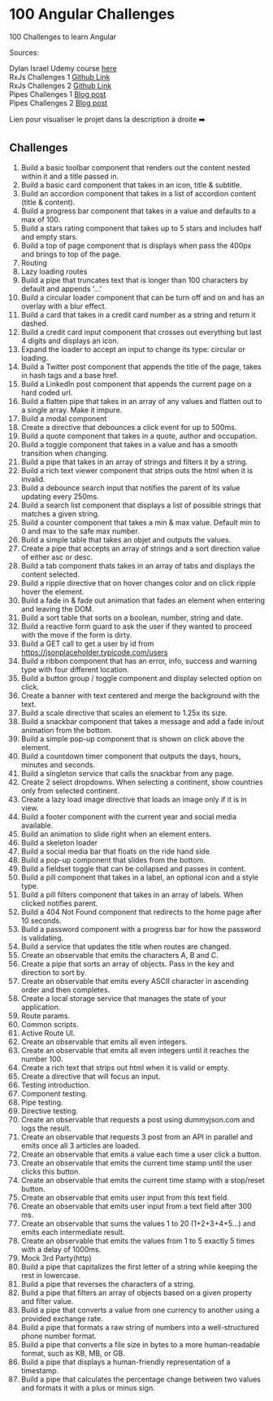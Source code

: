 # 100 Angular Challenges

100 Challenges to learn Angular

Sources:

Dylan Israel Udemy course [here](https://www.udemy.com/course/100-angular-challenge/)  
RxJs Challenges 1 [Github Link](https://github.com/HBTGmbH/rxjs-challenges)  
RxJs Challenges 2 [Github Link](https://github.com/AngularWave/rxjs-challenge)  
Pipes Challenges 1 [Blog post](https://lucid.co/techblog/2017/11/08/5-usage-ideas-for-angular-pipes)  
Pipes Challenges 2 [Blog post](https://blog.bitsrc.io/mastering-custom-pipes-in-angular-31-real-world-examples-2023-c7ce8ec7faae)

Lien pour visualiser le projet dans la description à droite ➡️

## Challenges

1. Build a basic toolbar component that renders out the content nested within it and a title passed in.
2. Build a basic card component that takes in an icon, title & subtitle.
3. Build an accordion component that takes in a list of accordion content (title & content).
4. Build a progress bar component that takes in a value and defaults to a max of 100.
5. Build a stars rating component that takes up to 5 stars and includes half and empty stars.
6. Build a top of page component that is displays when pass the 400px and brings to top of the page.
7. Routing
8. Lazy loading routes
9. Build a pipe that truncates text that is longer than 100 characters by default and appends '...'
10. Build a circular loader component that can be turn off and on and has an overlay with a blur effect.
11. Build a card that takes in a credit card number as a string and return it dashed.
12. Build a credit card input component that crosses out everything but last 4 digits and displays an icon.
13. Expand the loader to accept an input to change its type: circular or loading.
14. Build a Twitter post component that appends the title of the page, takes in hash tags and a base href.
15. Build a LinkedIn post component that appends the current page on a hard coded url.
16. Build a flatten pipe that takes in an array of any values and flatten out to a single array. Make it impure.
17. Build a modal component
18. Create a directive that debounces a click event for up to 500ms.
19. Build a quote component that takes in a quote, author and occupation.
20. Build a toggle component that takes in a value and has a smooth transition when changing.
21. Build a pipe that takes in an array of strings and filters it by a string.
22. Build a rich text viewer component that strips outs the html when it is invalid.
23. Build a debounce search input that notifies the parent of its value updating every 250ms.
24. Build a search list component that displays a list of possible strings that matches a given string.
25. Build a counter component that takes a min & max value. Default min to 0 and max to the safe max number.
26. Build a simple table that takes an objet and outputs the values.
27. Create a pipe that accepts an array of strings and a sort direction value of either asc or desc.
28. Build a tab component thats takes in an array of tabs and displays the content selected.
29. Build a ripple directive that on hover changes color and on click ripple hover the element.
30. Build a fade in & fade out animation that fades an element when entering and leaving the DOM.
31. Build a sort table that sorts on a boolean, number, string and date.
32. Build a reactive form guard to ask the user if they wanted to proceed with the move if the form is dirty.
33. Build a GET call to get a user by id from https://jsonplaceholder.typicode.com/users
34. Build a ribbon component that has an error, info, success and warning type with four different location.
35. Build a button group / toggle component and display selected option on click.
36. Create a banner with text centered and merge the background with the text.
37. Build a scale directive that scales an element to 1.25x its size.
38. Build a snackbar component that takes a message and add a fade in/out animation from the bottom.
39. Build a simple pop-up component that is shown on click above the element.
40. Build a countdown timer component that outputs the days, hours, minutes and seconds.
41. Build a singleton service that calls the snackbar from any page.
42. Create 2 select dropdowns. When selecting a continent, show countries only from selected continent.
43. Create a lazy load image directive that loads an image only if it is in view.
44. Build a footer component with the current year and social media available.
45. Build an animation to slide right when an element enters.
46. Build a skeleton loader
47. Build a social media bar that floats on the ride hand side.
48. Build a pop-up component that slides from the bottom.
49. Build a fieldset toggle that can be collapsed and passes in content.
50. Build a pill component that takes in a label, an optional icon and a style type.
51. Build a pill filters component that takes in an array of labels. When clicked notifies parent.
52. Build a 404 Not Found component that redirects to the home page after 10 seconds.
53. Build a password component with a progress bar for how the password is validating.
54. Build a service that updates the title when routes are changed.
55. Create an observable that emits the characters A, B and C.
56. Create a pipe that sorts an array of objects. Pass in the key and direction to sort by.
57. Create an observable that emits every ASCII character in ascending order and then completes.
58. Create a local storage service that manages the state of your application.
59. Route params.
60. Common scripts.
61. Active Route UI.
62. Create an observable that emits all even integers.
63. Create an observable that emits all even integers until it reaches the number 100.
64. Create a rich text that strips out html when it is valid or empty.
65. Create a directive that will focus an input.
66. Testing introduction.
67. Component testing.
68. Pipe testing.
69. Directive testing.
70. Create an observable that requests a post using dummyjson.com and logs the result.
71. Create an observable that requests 3 post from an API in parallel and emits once all 3 articles are loaded.
72. Create an observable that emits a value each time a user click a button.
73. Create an observable that emits the current time stamp until the user clicks this button.
74. Create an observable that emits the current time stamp with a stop/reset button.
75. Create an observable that emits user input from this text field.
76. Create an observable that emits user input from a text field after 300 ms.
77. Create an observable that sums the values 1 to 20 (1+2+3+4+5...) and emits each intermediate result.
78. Create an observable that emits the values from 1 to 5 exactly 5 times with a delay of 1000ms.
79. Mock 3rd Party(http)
80. Build a pipe that capitalizes the first letter of a string while keeping the rest in lowercase.
81. Build a pipe that reverses the characters of a string.
82. Build a pipe that filters an array of objects based on a given property and filter value.
83. Build a pipe that converts a value from one currency to another using a provided exchange rate.
84. Build a pipe that formats a raw string of numbers into a well-structured phone number format.
85. Build a pipe that converts a file size in bytes to a more human-readable format, such as KB, MB, or GB.
86. Build a pipe that displays a human-friendly representation of a timestamp.
87. Build a pipe that calculates the percentage change between two values and formats it with a plus or minus sign.

